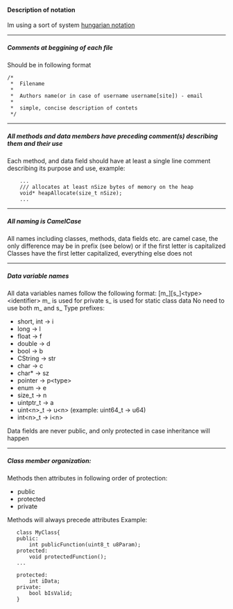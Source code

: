 #### Description of notation

Im using a sort of system [hungarian notation](https://en.wikipedia.org/wiki/Hungarian_notation)

---
##### Comments at beggining of each file

Should be in following format

```
/*
 *  Filename
 *  
 *  Authors name(or in case of username username[site]) - email
 *  
 *  simple, concise description of contets
 */
```

---
##### All methods and data members have preceding comment(s) describing them and their use

Each method, and data field should have at least a single line comment describing its purpose and use, example:
```
    ...
    /// allocates at least nSize bytes of memory on the heap
    void* heapAllocate(size_t nSize);
    ...
```

---
##### All naming is CamelCase

All names including classes, methods, data fields etc. are camel case, the only difference may be in prefix (see below) or if the first letter is capitalized
Classes have the first letter capitalized, everything else does not

---
##### Data variable names
 All data variables names follow the following format:
    [m_][s_]\<type\>\<identifier\>
 m_ is used for private s_ is used for static class data
 No need to use both m_ and s_
 Type prefixes:
 - short, int -> i
 - long -> l
 - float -> f
 - double -> d
 - bool -> b
 - CString -> str
 - char -> c
 - char* -> sz
 - pointer -> p\<type\>
 - enum -> e
 - size_t -> n
 - uintptr_t -> a
 - uint\<n\>_t -> u\<n\> (example: uint64_t -> u64)
 - int\<n\>_t -> i\<n\>

 Data fields are never public, and only protected in case inheritance will happen

---
##### Class member organization:

 Methods then attributes in following order of protection:

 - public
 - protected
 - private
 
 Methods will always precede attributes
 Example:

 ```
    class MyClass{
    public:
        int publicFunction(uint8_t u8Param);
    protected:
        void protectedFunction();
    ...

    protected:
        int iData;
    private:
        bool bIsValid;
    }
 ```
